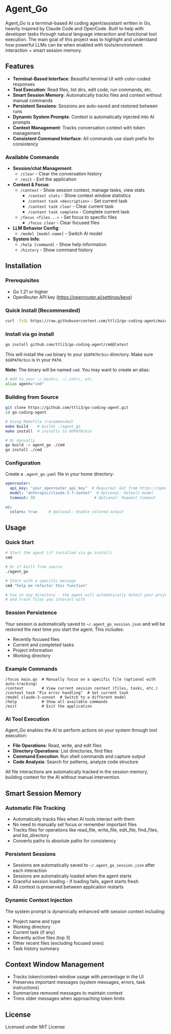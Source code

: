 # Agent_Go

Agent_Go is a terminal-based AI coding agent/assistant written in Go, heavily inspired by Claude Code and OpenCode. Built to help with developer tasks through natural language interaction and functional tool execution. The main goal of this project was to highlight and understand how powerful LLMs can be when enabled with tools/environment interaction + smart session memory.

## Features

- **Terminal-Based Interface**: Beautiful terminal UI with color-coded responses
- **Tool Execution**: Read files, list dirs, edit code, run commands, etc.
- **Smart Session Memory**: Automatically tracks files and context without manual commands
- **Persistent Sessions**: Sessions are auto-saved and restored between runs
- **Dynamic System Prompts**: Context is automatically injected into AI prompts
- **Context Management**: Tracks conversation context with token management
- **Consistent Command Interface**: All commands use slash prefix for consistency

### Available Commands

- **Session/chat Management**: 
  - `/clear` - Clear the conversation history
  - `/exit` - Exit the application
- **Context & Focus**: 
  - `/context` - Show session context, manage tasks, view stats
    - `/context stats` - Show context window statistics
    - `/context task <description>` - Set current task
    - `/context task clear` - Clear current task
    - `/context task complete` - Complete current task
  - `/focus <files...>` - Set focus to specific files
    - `/focus clear` - Clear focused files
- **LLM Behavior Config**: 
  - `/model [model-name]` - Switch AI model
- **System Info**: 
  - `/help [command]` - Show help information
  - `/history` - Show command history

## Installation

### Prerequisites

- Go 1.21 or higher
- OpenRouter API key (https://openrouter.ai/settings/keys)

### Quick Install (Recommended)

```bash
curl -fsSL https://raw.githubusercontent.com/ttli3/go-coding-agent/main/install.sh | bash
```

### Install via go install

```bash
go install github.com/ttli3/go-coding-agent/cmd@latest
```

This will install the `cmd` binary to your `$GOPATH/bin` directory. Make sure `$GOPATH/bin` is in your `PATH`.

**Note:** The binary will be named `cmd`. You may want to create an alias:
```bash
# Add to your ~/.bashrc, ~/.zshrc, etc.
alias agent="cmd"
```

### Building from Source

```bash
git clone https://github.com/ttli3/go-coding-agent.git
cd go-coding-agent

# Using Makefile (recommended)
make build    # builds ./agent_go
make install  # installs to GOPATH/bin

# Or manually
go build -o agent_go ./cmd
go install ./cmd
```

### Configuration

Create a `.agent_go.yaml` file in your home directory:

```yaml
openrouter:
  api_key: "your_openrouter_api_key"  # Required: Get from https://openrouter.ai/settings/keys
  model: "anthropic/claude-3-7-sonnet"  # Optional: Default model
  timeout: 30                          # Optional: Request timeout

ui:
  colors: true     # Optional: Enable colored output
```

## Usage

### Quick Start

```bash
# Start the agent (if installed via go install)
cmd

# Or if built from source
./agent_go

# Start with a specific message
cmd "help me refactor this function"

# Use in any directory - the agent will automatically detect your project type
# and track files you interact with
```

### Session Persistence

Your session is automatically saved to `~/.agent_go_session.json` and will be restored the next time you start the agent. This includes:

- Recently focused files
- Current and completed tasks
- Project information
- Working directory

### Example Commands
```
/focus main.go  # Manually focus on a specific file (optional with auto-tracking)
/context        # View current session context (files, tasks, etc.)
/context task "Fix error handling"  # Set current task
/model claude-3-sonnet  # Switch to a different model
/help           # Show all available commands
/exit           # Exit the application
```

### AI Tool Execution

Agent_Go enables the AI to perform actions on your system through tool execution:

- **File Operations**: Read, write, and edit files
- **Directory Operations**: List directories, find files
- **Command Execution**: Run shell commands and capture output
- **Code Analysis**: Search for patterns, analyze code structure

All file interactions are automatically tracked in the session memory, building context for the AI without manual intervention.

## Smart Session Memory

### Automatic File Tracking

- Automatically tracks files when AI tools interact with them
- No need to manually set focus or remember important files
- Tracks files for operations like read_file, write_file, edit_file, find_files, and list_directory
- Converts paths to absolute paths for consistency

### Persistent Sessions

- Sessions are automatically saved to `~/.agent_go_session.json` after each interaction
- Sessions are automatically loaded when the agent starts
- Graceful session loading - if loading fails, agent starts fresh
- All context is preserved between application restarts

### Dynamic Context Injection

The system prompt is dynamically enhanced with session context including:
- Project name and type
- Working directory
- Current task (if any)
- Recently active files (top 3)
- Other recent files (excluding focused ones)
- Task history summary

## Context Window Management

- Tracks token/context-window usage with percentage in the UI
- Preserves important messages (system messages, errors, task instructions)
- Summarizes removed messages to maintain context
- Trims older messages when approaching token limits

## License

Licensed under MIT License
